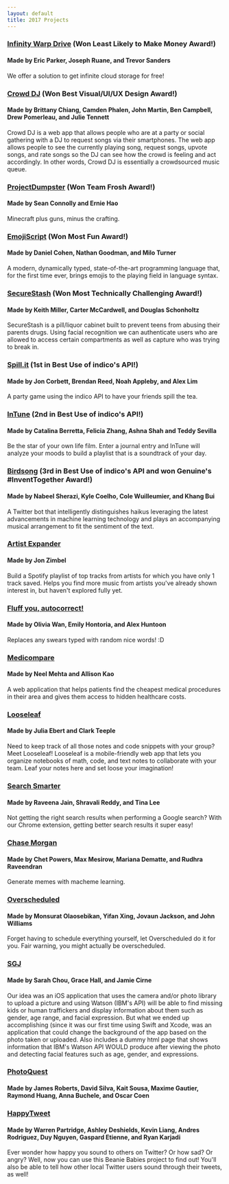 ```yaml
---
layout: default
title: 2017 Projects
---
```


### [Infinity Warp Drive](https://github.com/jeruane/infinitecloudstorage) (Won Least Likely to Make Money Award!) ###

#### Made by Eric Parker, Joseph Ruane, and Trevor Sanders ####

We offer a solution to get infinite cloud storage for free!

### [Crowd DJ](https://github.com/crowddj/crowddj-react) (Won Best Visual/UI/UX Design Award!) ###

#### Made by Brittany Chiang, Camden Phalen, John Martin, Ben Campbell, Drew Pomerleau, and Julie Tennett ####

Crowd DJ is a web app that allows people who are at a party or social gathering with a DJ to request songs via their smartphones. The web app allows people to see the currently playing song, request songs, upvote songs, and rate songs so the DJ can see how the crowd is feeling and act accordingly. In other words, Crowd DJ is essentially a crowdsourced music queue.

### [ProjectDumpster](https://github.com/seanolly/ProjectDumpster) (Won Team Frosh Award!) ###

#### Made by Sean Connolly and Ernie Hao ####

Minecraft plus guns, minus the crafting.

### [EmojiScript](https://dan3944.github.io/emojiscript/) (Won Most Fun Award!) ###

#### Made by Daniel Cohen, Nathan Goodman, and Milo Turner ####

A modern, dynamically typed, state-of-the-art programming language that, for the first time ever, brings emojis to the playing field in language syntax.

### [SecureStash](https://github.com/keithemiller/beanpot) (Won Most Technically Challenging Award!) ###

#### Made by Keith Miller, Carter McCardwell, and Douglas Schonholtz ####

SecureStash is a pill/liquor cabinet built to prevent teens from abusing their parents drugs. Using facial recognition we can authenticate users who are allowed to access certain compartments as well as capture who was trying to break in.

### [Spill.it](https://github.com/breedy231/spillit) (1st in Best Use of indico's API!) ###

#### Made by Jon Corbett, Brendan Reed, Noah Appleby, and Alex Lim ####

A party game using the indico API to have your friends spill the tea.

### [InTune](https://github.com/feliciazhang/in-tune) (2nd in Best Use of indico's API!) ###

#### Made by Catalina Berretta, Felicia Zhang, Ashna Shah and Teddy Sevilla ####

Be the star of your own life film. Enter a journal entry and InTune will analyze your moods to build a playlist that is a soundtrack of your day.

### [Birdsong](https://github.com/wet-cole/birdsongbot) (3rd in Best Use of indico's API and won Genuine's #InventTogether Award!) ###

#### Made by Nabeel Sherazi, Kyle Coelho, Cole Wuilleumier, and Khang Bui ####

A Twitter bot that intelligently distinguishes haikus leveraging the latest advancements in machine learning technology and plays an accompanying musical arrangement to fit the sentiment of the text.

### [Artist Expander](https://github.com/jzimbel/artist-expander) ###

#### Made by Jon Zimbel ####

Build a Spotify playlist of top tracks from artists for which you have only 1 track saved. Helps you find more music from artists you've already shown interest in, but haven't explored fully yet.

### [Fluff you, autocorrect!](https://github.com/hontoriae/autocorrect) ###

#### Made by Olivia Wan, Emily Hontoria, and Alex Huntoon ####

Replaces any swears typed with random nice words! :D

### [Medicompare](https://github.com/CodingItForward/medicompare) ###

#### Made by Neel Mehta and Allison Kao ####

A web application that helps patients find the cheapest medical procedures in their area and gives them access to hidden healthcare costs.

### [Looseleaf](http://looseleaf-app.herokuapp.com/) ###

#### Made by Julia Ebert and Clark Teeple ####

Need to keep track of all those notes and code snippets with your group? Meet Looseleaf! Looseleaf is a mobile-friendly web app that lets you organize notebooks of math, code, and text notes to collaborate with your team. Leaf your notes here and set loose your imagination!

### [Search Smarter](https://github.com/l-tn3314/SearchSmarterChromeExtension) ###

#### Made by Raveena Jain, Shravali Reddy, and Tina Lee ####

Not getting the right search results when performing a Google search? With our Chrome extension, getting better search results it super easy!

### [Chase Morgan](https://github.com/xPowerz/Chase-Morgan) ###

#### Made by Chet Powers, Max Mesirow, Mariana Dematte, and Rudhra Raveendran ####

Generate memes with macheme learning.

### [Overscheduled](https://github.com/monsuratolaosebikan/overscheduled/) ###

#### Made by Monsurat Olaosebikan, Yifan Xing, Jovaun Jackson, and John Williams ####

Forget having to schedule everything yourself, let Overscheduled do it for you. Fair warning, you might actually be overscheduled.

### [SGJ](https://github.com/sarahchou/AgeRecognition) ###

#### Made by Sarah Chou, Grace Hall, and Jamie Cirne ####

Our idea was an iOS application that uses the camera and/or photo library to upload a picture and using Watson (IBM's API) will be able to find missing kids or human traffickers and display information about them such as gender, age range, and facial expression. But what we ended up accomplishing (since it was our first time using Swift and Xcode, was an application that could change the background of the app based on the photo taken or uploaded. Also includes a dummy html page that shows information that IBM's Watson API WOULD produce after viewing the photo and detecting facial features such as age, gender, and expressions.

### [PhotoQuest](https://github.com/ray10102/HackBeanpot-2017-Photo-Quest) ###

#### Made by James Roberts, David Silva, Kait Sousa, Maxime Gautier, Raymond Huang, Anna Buchele, and Oscar Coen ####

### [HappyTweet](https://github.com/Arod15/HappyTweet) ###

#### Made by Warren Partridge, Ashley Deshields, Kevin Liang, Andres Rodriguez, Duy Nguyen, Gaspard Etienne, and Ryan Karjadi ####

Ever wonder how happy you sound to others on Twitter? Or how sad? Or angry? Well, now you can use this Beanie Babies project to find out! You'll also be able to tell how other local Twitter users sound through their tweets, as well!
